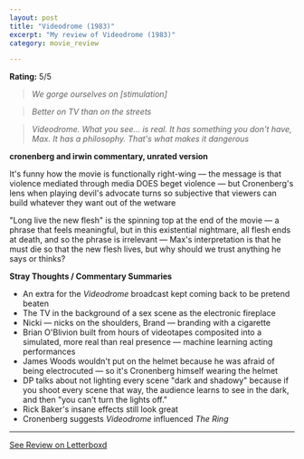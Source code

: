 ```yaml
---
layout: post
title: "Videodrome (1983)"
excerpt: "My review of Videodrome (1983)"
category: movie_review

---
```


**Rating:** 5/5

<blockquote></blockquote><blockquote><i>We gorge ourselves on [stimulation]</i></blockquote><blockquote></blockquote><blockquote><i>Better on TV than on the streets</i></blockquote><blockquote><i>Videodrome. What you see... is real. It has something you don't have, Max. It has a philosophy. That's what makes it dangerous</i></blockquote><b>cronenberg and irwin commentary, unrated version</b>

It's funny how the movie is functionally right-wing — the message is that violence mediated through media DOES beget violence — but Cronenberg's lens when playing devil's advocate turns so subjective that viewers can build whatever they want out of the wetware

"Long live the new flesh" is the spinning top at the end of the movie — a phrase that feels meaningful, but in this existential nightmare, all flesh ends at death, and so the phrase is irrelevant — Max's interpretation is that he must die so that the new flesh lives, but why should we trust anything he says or thinks?

<b>Stray Thoughts / Commentary Summaries</b>
* An extra for the <i>Videodrome</i> broadcast kept coming back to be pretend beaten
* The TV in the background of a sex scene as the electronic fireplace
* Nicki — nicks on the shoulders, Brand — branding with a cigarette 
* Brian O'Blivion built from hours of videotapes composited into a simulated, more real than real presence — machine learning acting performances
* James Woods wouldn't put on the helmet because he was afraid of being electrocuted — so it's Cronenberg himself wearing the helmet
* DP talks about not lighting every scene "dark and shadowy" because if you shoot every scene that way, the audience learns to see in the dark, and then "you can't turn the lights off."
* Rick Baker's insane effects still look great
* Cronenberg suggests <i>Videodrome</i> influenced <i>The Ring</i>

<hr>

[See Review on Letterboxd](https://boxd.it/4HWaip)
